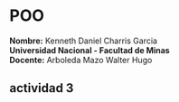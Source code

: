 # POO
**Nombre:** Kenneth Daniel Charris Garcia  
**Universidad Nacional - Facultad de Minas**  
**Docente:** Arboleda Mazo Walter Hugo
## actividad 3


